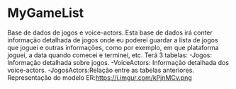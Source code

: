 # MyGameList
Base de dados de jogos e voice-actors. Esta base de dados irá conter informação detalhada de jogos onde eu poderei guardar a lista de jogos que joguei e outras informações, como por exemplo, em que plataforma joguei, a data quando comecei e terminei, etc.
Terá 3 tabelas:
-Jogos: Informação detalhada sobre jogos.
-VoiceActors: Informação detalhada dos voice-actors.
-JogosActors:Relação entre as tabelas anteriores.
Representação do modelo ER:https://i.imgur.com/kPjnMCv.png
